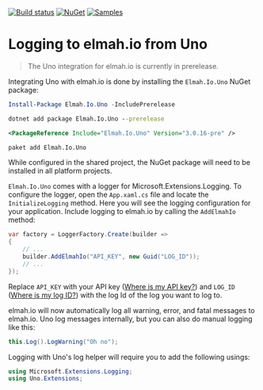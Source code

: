 [![Build status](https://github.com/elmahio/elmah.io.uno/workflows/build/badge.svg)](https://github.com/elmahio/elmah.io.uno/actions?query=workflow%3Abuild)
[![NuGet](https://img.shields.io/nuget/v/elmah.io.uno.svg)](https://www.nuget.org/packages/elmah.io.uno)
[![Samples](https://img.shields.io/badge/samples-1-brightgreen.svg)](https://github.com/elmahio/elmah.io.uno/tree/main/samples)

# Logging to elmah.io from Uno

> The Uno integration for elmah.io is currently in prerelease.

Integrating Uno with elmah.io is done by installing the `Elmah.Io.Uno` NuGet package:

```powershell fct_label="Package Manager"
Install-Package Elmah.Io.Uno -IncludePrerelease
```
```cmd fct_label=".NET CLI"
dotnet add package Elmah.Io.Uno --prerelease
```
```xml fct_label="PackageReference"
<PackageReference Include="Elmah.Io.Uno" Version="3.0.16-pre" />
```
```xml fct_label="Paket CLI"
paket add Elmah.Io.Uno
```

While configured in the shared project, the NuGet package will need to be installed in all platform projects.

`Elmah.Io.Uno` comes with a logger for Microsoft.Extensions.Logging. To configure the logger, open the `App.xaml.cs` file and locate the `InitializeLogging` method. Here you will see the logging configuration for your application. Include logging to elmah.io by calling the `AddElmahIo` method:

```csharp
var factory = LoggerFactory.Create(builder =>
{
    // ...
    builder.AddElmahIo("API_KEY", new Guid("LOG_ID"));
    // ...
});
```

Replace `API_KEY` with your API key ([Where is my API key?](https://docs.elmah.io/where-is-my-api-key/)) and `LOG_ID` ([Where is my log ID?](https://docs.elmah.io/where-is-my-log-id/)) with the log Id of the log you want to log to.

elmah.io will now automatically log all warning, error, and fatal messages to elmah.io. Uno log messages internally, but you can also do manual logging like this:

```csharp
this.Log().LogWarning("Oh no");
```

Logging with Uno's log helper will require you to add the following usings:

```csharp
using Microsoft.Extensions.Logging;
using Uno.Extensions;
```